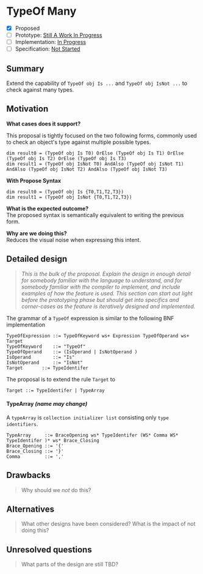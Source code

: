 # TypeOf Many

* [x] Proposed
* [ ] Prototype: [Still A Work In Progress](https://github.com/AdamSpeight2008/roslyn-AdamSpeight2008/tree/master-typeof)
* [ ] Implementation: [In Progress](https://github.com/dotnet/roslyn/BRANCH_NAME)
* [ ] Specification: [Not Started](pr/1)

## Summary
[summary]: #summary
Extend the capability of `TypeOf obj Is ...` and `TypeOf obj IsNot ...` to check against many types. 

## Motivation
[motivation]: #motivation

**What cases does it support?**

This proposal is tightly focused on the two following forms, commonly used to check an object's type against multiple possible types.
```vb.net
dim result0 = (TypeOf obj Is T0) OrElse (TypeOf obj Is T1) OrElse (TypeOf obj Is T2) OrElse (TypeOf obj Is T3) 
dim result1 = (TypeOf obj IsNot T0) AndAlso (TypeOf obj IsNot T1) AndAlso (TypeOf obj IsNot T2) AndAlso (TypeOf obj IsNot T3) 
```
**With Propose Syntax**
```vb.net
dim result0 = (TypeOf obj Is {T0,T1,T2,T3}) 
dim result1 = (TypeOf obj IsNot {T0,T1,T2,T3}) 
```
**What is the expected outcome?**   
The proposed syntax is semantically equivalent to writing the previous form.

**Why are we doing this?**    
Reduces the visual noise when expressing this intent.

## Detailed design
[design]: #detailed-design
>*This is the bulk of the proposal. Explain the design in enough detail for somebody familiar
with the language to understand, and for somebody familiar with the compiler to implement,  and include examples of how the feature is used. This section can start out light before the prototyping phase but should get into specifics and corner-cases as the feature is iteratively designed and implemented.*

The grammar of a `TypeOf` expression is similar to the following BNF implementation
```
TypeOfExpression ::= TypeOfKeyword ws+ Expression TypeOfOperand ws+ Target
TypeOfKeyword    ::= "TypeOf"
TypeOfOperand    ::= (IsOperand | IsNotOperand )
IsOperand        ::= "Is"
IsNotOperand     ::= "IsNot"
Target		 ::= TypeIdentifer
```
The proposal is to extend the rule `Target` to 
```
Target ::= TypeIdentifer | TypeArray
```


#### TypeArray *(name may change)*    

A `typeArray` is `collection initializer list` consisting only `type identifiers`.
```
TypeArray     ::= BraceOpening ws* TypeIdentifer (WS* Comma WS* TypeIdentifer )* ws* Brace_Closing
Brace_Opening ::= '{'
Brace_Closing ::= '}'
Comma         ::= ','
```


## Drawbacks
[drawbacks]: #drawbacks
> Why should we *not* do this?

## Alternatives
[alternatives]: #alternatives
> What other designs have been considered? What is the impact of not doing this?

## Unresolved questions
[unresolved]: #unresolved-questions
> What parts of the design are still TBD?